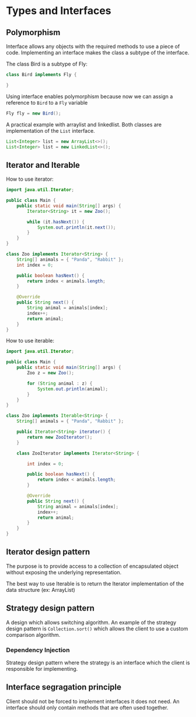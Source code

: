 # Types and Interfaces

## Polymorphism

Interface allows any objects with the required methods to use a piece of code. Implementing an interface makes the class a subtype of the interface.

The class Bird is a subtype of Fly:
```java
class Bird implements Fly {

}
```

Using interface enables polymorphism because now we can assign a reference to `Bird` to a `Fly` variable
```java
Fly fly = new Bird();
```

A practical example with arraylist and linkedlist. Both classes are implementation of the `List` interface.
```java
List<Integer> list = new ArrayList<>();
List<Integer> list = new LinkedList<>();
```

## Iterator and Iterable

How to use iterator:
```java
import java.util.Iterator;

public class Main {
    public static void main(String[] args) {
        Iterator<String> it = new Zoo();

        while (it.hasNext()) {
            System.out.println(it.next());
        }
    }
}

class Zoo implements Iterator<String> {
    String[] animals = { "Panda", "Rabbit" };
    int index = 0;

    public boolean hasNext() {
        return index < animals.length;
    }

    @Override
    public String next() {
        String animal = animals[index];
        index++;
        return animal;
    }
}
```

How to use iterable:
```java
import java.util.Iterator;

public class Main {
    public static void main(String[] args) {
        Zoo z = new Zoo();

        for (String animal : z) {
            System.out.println(animal);
        }
    }
}

class Zoo implements Iterable<String> {
    String[] animals = { "Panda", "Rabbit" };

    public Iterator<String> iterator() {
        return new ZooIterator();
    }

    class ZooIterator implements Iterator<String> {

        int index = 0;

        public boolean hasNext() {
            return index < animals.length;
        }

        @Override
        public String next() {
            String animal = animals[index];
            index++;
            return animal;
        }
    }
}
```

## Iterator design pattern

The purpose is to provide access to a collection of encapsulated object without exposing the underlying representation.

The best way to use Iterable is to return the Iterator implementation of the data structure (ex: ArrayList)

## Strategy design pattern

A design which allows switching algorithm.
An example of the strategy design pattern is `Collection.sort()` which allows the client to use a custom comparison algorithm.

### Dependency Injection

Strategy design pattern where the strategy is an interface which the client is responsible for implementing.

## Interface segragation principle

Client should not be forced to implement interfaces it does not need. An interface should only contain methods that are often used together.